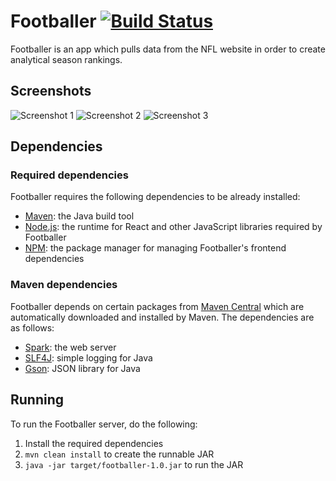 # Footballer [![Build Status](https://travis-ci.org/jswny/footballer.svg?branch=master)](https://travis-ci.org/jswny/footballer)
Footballer is an app which pulls data from the NFL website in order to create analytical season rankings.

## Screenshots
![Screenshot 1](https://i.imgur.com/DB219qw.png "Screenshot 1")
![Screenshot 2](https://i.imgur.com/pxfzf16.png "Screenshot 2")
![Screenshot 3](https://i.imgur.com/RMjC66M.png "Screenshot 3")

## Dependencies
### Required dependencies
Footballer requires the following dependencies to be already installed: 
- [Maven](https://maven.apache.org/): the Java build tool
- [Node.js](https://nodejs.org/): the runtime for React and other JavaScript libraries required by Footballer
- [NPM](https://www.npmjs.com/): the package manager for managing Footballer's frontend dependencies

### Maven dependencies
Footballer depends on certain packages from [Maven Central](https://search.maven.org/) which are automatically downloaded and installed by Maven. The dependencies are as follows:
- [Spark](http://sparkjava.com/): the web server
- [SLF4J](https://slf4j.org/): simple logging for Java
- [Gson](https://github.com/google/gson): JSON library for Java

## Running
To run the Footballer server, do the following:
1. Install the required dependencies
2. `mvn clean install` to create the runnable JAR
3. `java -jar target/footballer-1.0.jar` to run the JAR